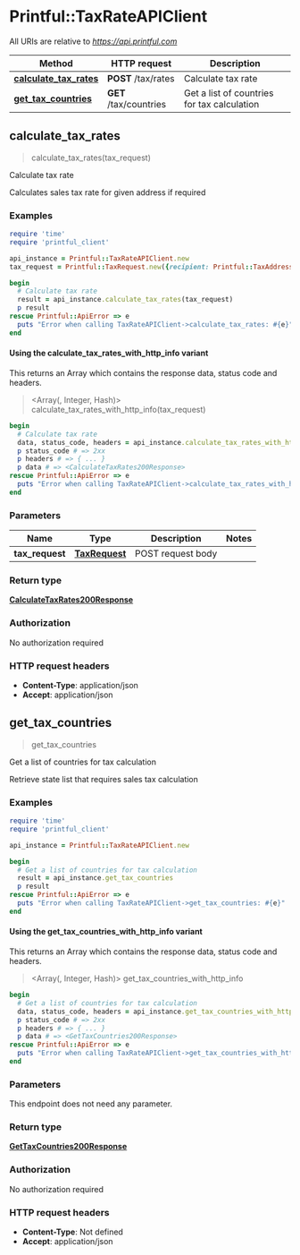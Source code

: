 # Printful::TaxRateAPIClient

All URIs are relative to *https://api.printful.com*

| Method | HTTP request | Description |
| ------ | ------------ | ----------- |
| [**calculate_tax_rates**](TaxRateAPIClient.md#calculate_tax_rates) | **POST** /tax/rates | Calculate tax rate |
| [**get_tax_countries**](TaxRateAPIClient.md#get_tax_countries) | **GET** /tax/countries | Get a list of countries for tax calculation |


## calculate_tax_rates

> <CalculateTaxRates200Response> calculate_tax_rates(tax_request)

Calculate tax rate

Calculates sales tax rate for given address if required

### Examples

```ruby
require 'time'
require 'printful_client'

api_instance = Printful::TaxRateAPIClient.new
tax_request = Printful::TaxRequest.new({recipient: Printful::TaxAddressInfo.new({country_code: 'US', state_code: 'CA', city: 'Chatsworth', zip: '91311'})}) # TaxRequest | POST request body

begin
  # Calculate tax rate
  result = api_instance.calculate_tax_rates(tax_request)
  p result
rescue Printful::ApiError => e
  puts "Error when calling TaxRateAPIClient->calculate_tax_rates: #{e}"
end
```

#### Using the calculate_tax_rates_with_http_info variant

This returns an Array which contains the response data, status code and headers.

> <Array(<CalculateTaxRates200Response>, Integer, Hash)> calculate_tax_rates_with_http_info(tax_request)

```ruby
begin
  # Calculate tax rate
  data, status_code, headers = api_instance.calculate_tax_rates_with_http_info(tax_request)
  p status_code # => 2xx
  p headers # => { ... }
  p data # => <CalculateTaxRates200Response>
rescue Printful::ApiError => e
  puts "Error when calling TaxRateAPIClient->calculate_tax_rates_with_http_info: #{e}"
end
```

### Parameters

| Name | Type | Description | Notes |
| ---- | ---- | ----------- | ----- |
| **tax_request** | [**TaxRequest**](TaxRequest.md) | POST request body |  |

### Return type

[**CalculateTaxRates200Response**](CalculateTaxRates200Response.md)

### Authorization

No authorization required

### HTTP request headers

- **Content-Type**: application/json
- **Accept**: application/json


## get_tax_countries

> <GetTaxCountries200Response> get_tax_countries

Get a list of countries for tax calculation

Retrieve state list that requires sales tax calculation

### Examples

```ruby
require 'time'
require 'printful_client'

api_instance = Printful::TaxRateAPIClient.new

begin
  # Get a list of countries for tax calculation
  result = api_instance.get_tax_countries
  p result
rescue Printful::ApiError => e
  puts "Error when calling TaxRateAPIClient->get_tax_countries: #{e}"
end
```

#### Using the get_tax_countries_with_http_info variant

This returns an Array which contains the response data, status code and headers.

> <Array(<GetTaxCountries200Response>, Integer, Hash)> get_tax_countries_with_http_info

```ruby
begin
  # Get a list of countries for tax calculation
  data, status_code, headers = api_instance.get_tax_countries_with_http_info
  p status_code # => 2xx
  p headers # => { ... }
  p data # => <GetTaxCountries200Response>
rescue Printful::ApiError => e
  puts "Error when calling TaxRateAPIClient->get_tax_countries_with_http_info: #{e}"
end
```

### Parameters

This endpoint does not need any parameter.

### Return type

[**GetTaxCountries200Response**](GetTaxCountries200Response.md)

### Authorization

No authorization required

### HTTP request headers

- **Content-Type**: Not defined
- **Accept**: application/json

